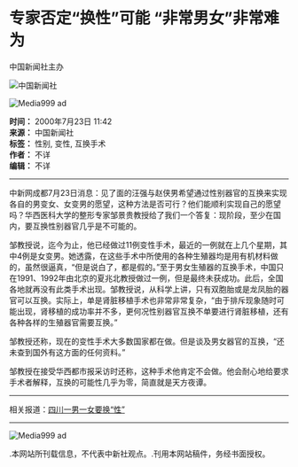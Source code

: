 # 专家否定“换性”可能 “非常男女”非常难为

中国新闻社主办

![中国新闻社](http://www.chinanews.com/images/logo2.gif)

![Media999 ad](http://adforce.imgis.com/?adserv|330|136065|1|1|misc=_ADFORCE_TIME_)

**时间：** 2000年7月23日 11:42  
**来源：** 中国新闻社  
**标签：** 性别, 变性, 互换手术  
**作者：** 不详  
**编辑：** 不详  

---

中新网成都7月23日消息：见了面的汪强与赵侠男希望通过性别器官的互换来实现各自的男变女、女变男的愿望，这种方法是否可行？他们能顺利实现自己的愿望吗？华西医科大学的整形专家邹景贵教授给了我们一个答复：现阶段，至少在国内，要互换性别器官几乎是不可能的。

邹教授说，迄今为止，他已经做过11例变性手术，最近的一例就在上几个星期，其中4例是女变男。她透露，在这些手术中所使用的各种生殖器均是用有机材料做的，虽然很逼真，“但是说白了，都是假的。”至于男女生殖器的互换手术，中国只在1991、1992年由北京的夏兆北教授做过一例，但是最终未获成功。此后，全国各地就再没有此类手术出现。邹教授说，从科学上讲，只有双胞胎或是龙凤胎的器官可以互换。实际上，单是肾脏移植手术也非常非常复杂，“由于排斥现象随时可能出现，肾移植的成功率并不多，更何况性别器官互换不单要进行肾脏移植，还有各种各样的生殖器官需要互换。”

邹教授还称，现在的变性手术大多数国家都在做。但是谈及男女器官的互换，“还未查到国外有这方面的任何资料。”

邹教授在接受华西都市报采访时还称，这种手术他肯定不会做。他会耐心地给要求手术者解释，互换的可能性几乎为零，简直就是天方夜谭。

---

相关报道：[四川一男一女要换“性”](http://www.chinanews.com.cn//2000-07-21/26/38586.html)

---

![Media999 ad](http://adforce.imgis.com/?adserv|330|136065|2|1|misc=_ADFORCE_TIME_)

.本网站所刊载信息，不代表中新社观点。.刊用本网站稿件，务经书面授权。
<!-- tcd_original_link https://www.chinanews.com.cn/2000-07-23/26/38771.html -->
